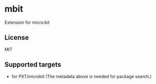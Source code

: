 # mbit

Extension for micro:bit

## License

MIT

## Supported targets

* for PXT/microbit
(The metadata above is needed for package search.)
